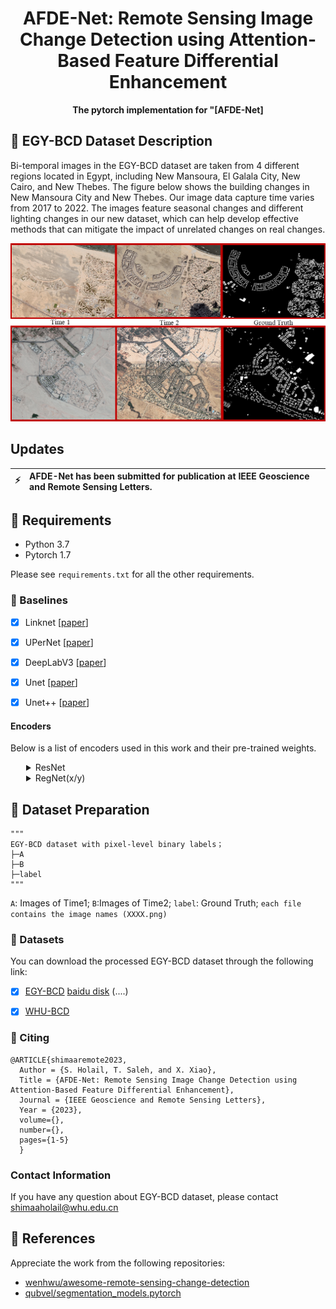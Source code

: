 <h1 align="center">
  <b>AFDE-Net: Remote Sensing Image Change Detection using Attention-Based Feature Differential Enhancement</b><br>
</h1>
<p align="center">
      <b>The pytorch implementation for "[AFDE-Net]</b>
</p>



## :speech_balloon: EGY-BCD Dataset Description 
Bi-temporal images in the EGY-BCD dataset are taken from 4 different regions located in Egypt, including New Mansoura, El Galala City, New Cairo, and New Thebes. The figure below shows the building changes in New Mansoura City and New Thebes. Our image data capture time varies from 2017 to 2022. The images feature seasonal changes and different lighting changes in our new dataset, which can help develop effective methods that can mitigate the impact of unrelated changes on real changes.

![image-20230201153142126](./img/MansouraTiba.png)



## Updates
| :zap:        | AFDE-Net has been submitted for publication at IEEE Geoscience and Remote Sensing Letters. |
|---------------|:------------------------|


## :speech_balloon: Requirements

- Python 3.7
- Pytorch 1.7

Please see `requirements.txt` for all the other requirements.


### 🔭 Baselines <a name="baselines"></a>

- [x] Linknet [[paper](https://arxiv.org/abs/1707.03718)]
- [x] UPerNet [[paper](https://arxiv.org/abs/1807.10221)]
- [x] DeepLabV3 [[paper](https://arxiv.org/abs/1706.05587)]
- [x] Unet [[paper](https://arxiv.org/abs/1505.04597)]
- [x] Unet++ [[paper](https://arxiv.org/pdf/1807.10165.pdf)]


#### Encoders <a name="encoders"></a>

Below is a list of encoders used in this work and their pre-trained weights.

<details>
<summary style="margin-left: 25px;">ResNet</summary>
<div style="margin-left: 25px;">

| Encoder   |        Weights        | Params, M |
| --------- | :-------------------: | :-------: |
| resnet50  | imagenet / ssl / swsl |    23M    |
| resnet101 |       imagenet        |    42M    |


</div>
</details>

<details>
<summary style="margin-left: 25px;">RegNet(x/y)</summary>
<div style="margin-left: 25px;">

| Encoder          | Weights  | Params, M |
| ---------------- | :------: | :-------: |
| timm-regnety_120 | imagenet |    49M    |
| timm-regnety_160 | imagenet |    80M    |
| timm-regnety_320 | imagenet |   141M    |


</div>
</details>


## :speech_balloon: Dataset Preparation

```
"""
EGY-BCD dataset with pixel-level binary labels；
├─A
├─B
├─label
"""
```

`A`: Images of Time1;
`B`:Images of Time2;
`label`: Ground Truth;
`each file contains the image names (XXXX.png)`


### :truck: Datasets <a name="dataset"></a>

You can download the processed EGY-BCD dataset through the following link:

- [x] [EGY-BCD]() [baidu disk](https://pan.baidu.com/s/1qVcgfhaEbOCTk3P2N-YfCQ) (....)
- [x] [WHU-BCD](http://gpcv.whu.edu.cn/data/building_dataset.html)


### :page_with_curl: Citing <a name="citing"></a>

```
@ARTICLE{shimaaremote2023,
  Author = {S. Holail, T. Saleh, and X. Xiao},
  Title = {AFDE-Net: Remote Sensing Image Change Detection using Attention-Based Feature Differential Enhancement},
  Journal = {IEEE Geoscience and Remote Sensing Letters},
  Year = {2023},
  volume={},
  number={},
  pages={1-5}
  }
```
  
### Contact Information
If you have any question about EGY-BCD dataset, please contact shimaaholail@whu.edu.cn


## :speech_balloon: References

Appreciate the work from the following repositories:

- [wenhwu/awesome-remote-sensing-change-detection](https://github.com/wenhwu/awesome-remote-sensing-change-detection)
- [qubvel/segmentation_models.pytorch](https://github.com/qubvel/segmentation_models.pytorch)

